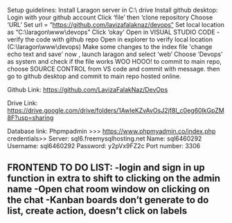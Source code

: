 Setup guidelines:
Install Laragon server in C:\ drive
Install github desktop:
Login with your github account 
Click ‘file’ then ‘clone repository 
Choose ‘URL’
Set url = “https://github.com/lavizafalaknaz/devops”
Set local location as “C:\laragon\www\devops”
Click ‘okay’
Open in VISUAL STUDIO CODE - verify the code with github repo
Open in explorer to verify local location (C:\laragon\www\devops)
Make some changes to the index file 'change echo text and save'
now , launch laragon and select ‘web’
Choose ‘Devops’ as system and  check if the file works
WOO HOOO!
to commit to main repo, choose SOURCE CONTROL from VS code and commit with  message. then go to github desktop and commit to main repo hosted online.
 
Github Link:
https://github.com/LavizaFalakNaz/DevOps 

Drive Link:
https://drive.google.com/drive/folders/1AwIeKZvAvOsJ2jf8I_c0eg60lkGpZM8F?usp=sharing 

Database link:
Phpmpadmin >>> https://www.phpmyadmin.co/index.php
credentials>>
Server: sql6.freemysqlhosting.net
Name: sql6460292
Username: sql6460292
Password: y2pVx9FZ2c
Port number: 3306

FRONTEND TO DO LIST: 
-login and sign in up function in extra to shift to clicking on the admin name
-Open chat room window on clicking on the chat
-Kanban boards don’t generate to do list, create action, doesn’t click on labels 
-
